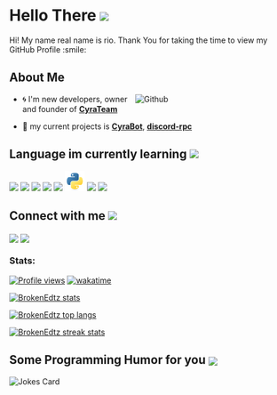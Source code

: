 <h1 align"center"> Hello There <img src = "https://raw.githubusercontent.com/MartinHeinz/MartinHeinz/master/wave.gif" width = 1px> </h1>
<p align='center'>

</p>
<div size='20px'> Hi! My name real name is rio. Thank You for taking the time to view my GitHub Profile :smile: 
</div>

<h2 align="left"> About Me </h2>

<img width="55%" align="right" alt="Github" src="https://raw.githubusercontent.com/onimur/.github/master/.resources/git-header.svg" />

- 🌀 I'm new developers, owner and founder of <a href="https://github.com/CyraTeam"><strong>CyraTeam</strong></a>

- 🔭 my current projects is <a href="https://www.cyrabot.my.id/"><strong>CyraBot</strong></a>, <a href="https://github.com/CyraTeam/discord-rpc"><strong>discord-rpc</strong></a>

<h2 align="left"> Language im currently learning <img src = "https://media2.giphy.com/media/QssGEmpkyEOhBCb7e1/giphy.gif?cid=ecf05e47a0n3gi1bfqntqmob8g9aid1oyj2wr3ds3mg700bl&rid=giphy.gif" width = 32px> </h2>
<a href="" target='_blank'><img width='32px' src='https://raw.githubusercontent.com/rahulbanerjee26/githubAboutMeGenerator/main/icons/javascript.svg'></a>
<a href="" target='_blank'><img width='32px' src='https://raw.githubusercontent.com/rahulbanerjee26/githubAboutMeGenerator/main/icons/typescript.svg'/></a>
<a href="" target='_blank'><img width='32px' src='https://raw.githubusercontent.com/rahulbanerjee26/githubAboutMeGenerator/main/icons/java.svg'></a>
<a href="" target='_blank'><img width='32px' src='https://raw.githubusercontent.com/rahulbanerjee26/githubAboutMeGenerator/main/icons/html.svg'></a>
<a href="" target='_blank'><img width='32px' src='https://raw.githubusercontent.com/rahulbanerjee26/githubAboutMeGenerator/main/icons/css.svg'></a>
<a href="https://www.python.org" target='_blank'><img width='36px' src='https://raw.githubusercontent.com/devicons/devicon/master/icons/python/python-original.svg'></a>
<a href="" target='_blank'><img width='32px' src='https://raw.githubusercontent.com/rahulbanerjee26/githubAboutMeGenerator/main/icons/c.svg'></a>
<a href="" target='_blank'><img width='32px' src='https://raw.githubusercontent.com/rahulbanerjee26/githubAboutMeGenerator/main/icons/kotlin.svg'></a>

<h2 align="left"> Connect with me <img src='https://raw.githubusercontent.com/ShahriarShafin/ShahriarShafin/main/Assets/handshake.gif' width="100px"> </h2>
<a href = 'https://www.github.com/Quit75Gaming'> <img width = '32px' align= 'center' src="https://raw.githubusercontent.com/rahulbanerjee26/githubAboutMeGenerator/main/icons/github.svg"/></a> 
<a href= 'https://discord.gg/498Axaz9VF'> <img width ='40px' align= 'center' src ='https://raw.githubusercontent.com/rahulbanerjee26/githubAboutMeGenerator/main/icons/discord.svg'> </a>

<h3 align="left">Stats:</h3>

[![Profile views](https://komarev.com/ghpvc/?username=quit75gaming&label=Profile%20Views&color=00ff6e&style=flat)](https://github.com/brokenedtzjs)
[![wakatime](https://wakatime.com/badge/user/48eebc5a-4806-4cf7-ba04-cdc9d5c29b8f.svg)](https://wakatime.com/@48eebc5a-4806-4cf7-ba04-cdc9d5c29b8f)

[![BrokenEdtz stats](https://github-readme-stats.vercel.app/api?username=brokenedtzjs&include_all_commits=Tru&show_icons=True&theme=radical&locale=en)](https://github.com/brokenedtzjs)

[![BrokenEdtz top langs](https://github-readme-stats.vercel.app/api/top-langs?username=brokenedtzjs&show_icons=true&theme=tokyonight&locale=en&layout=compact)](https://github.com/brokenedtzjs)

[![BrokenEdtz streak stats](https://github-readme-streak-stats.herokuapp.com/?user=brokenedtzjs&theme=dark)](https://github.com/brokenedtzjs)

<h2> Some Programming Humor for you <img align ='center' src='https://media2.giphy.com/media/UQDSBzfyiBKvgFcSTw/giphy.gif?cid=ecf05e47p3cd513axbek3f56ti3jzizq8hincw20jauyyfyw&rid=giphy.gif' width = '32px'></h2>

![Jokes Card](https://readme-jokes.vercel.app/api?theme=default)
